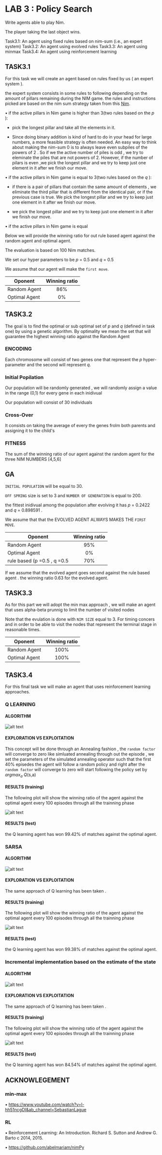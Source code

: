 #  LAB 3 : Policy Search

Write agents able to play Nim.

The player taking the last object wins.

Task3.1: An agent using fixed rules based on nim-sum (i.e., an expert system)
Task3.2: An agent using evolved rules
Task3.3: An agent using minmax
Task3.4: An agent using reinforcement learning


## TASK3.1

For this task we will create an agent based on rules fixed by us ( an expert system ). 

the expert system consists in some rules to following depending on the amount of pillars remaining during the NIM game. 
the rules and instructions picked are based on the nim sum strategy taken from this [Nim](https://web.mit.edu/sp.268/www/nim.pdf).

• if the active pillars in Nim game is higher than 3(two rules based on the $p$ ): 
    
- pick the longest pillar and take all the elements in it. 

- Since doing binary addition is kind of hard to do in your head for large numbers, a more feasible strategy is often needed. 
An easy way to think about making the nim-sum 0 is to always leave even subpiles of the powers of 2 . So if we the active number of piles is odd , we try to eleminate the piles that are not powers of 2. However, if the number of pilars is even ,we pick the longest pillar and we try to keep just one element in it after we finish our move. 

• if the active pillars in Nim game is equal to 3(two rules based on the $q$ ): 

- if there is a pair of pillars that contain the same amount of elements , we eliminate the third pillar that is different from the identical pair, or if the previous case is true. We pick the longest pillar and we try to keep just one element in it after we finish our move. 

-  we pick the longest pillar and we try to keep just one element in it after we finish our move. 

• if the active pillars in Nim game is equal 

Below we will provide the winning ratio for out rule based agent against the random agent and optimal agent. 

The evaluation is based on 100 Nim matches.

We set our hyper parameters to be $p$ = 0.5 and $q$ = 0.5

We assume that our agent will make the `first move`.

| Oponent          | Winning ratio     |
| ---------------- |:-----------------:|
| Random Agent     |  86%              | 
| Optimal Agent    |  0%               | 


## TASK3.2

The goal is to find the optimal or sub optimal set of $p$ and $q$ (defined in task one) by using a genetic algorithm. 
By optimality we mean the set that will guarantee the highest winning ratio against the Random Agent

### ENCODING 

Each chromosome will consist of two genes one that represent the $p$ hyper-parameter and the second will represent $q$. 

### Initial Popilation

Our population will be randomly generated , we will randomly assign a value in  the range (0,1) for every gene in each inidivual 

Our population will consist of 30 individuals

### Cross-Over

It  consists on taking the average of every the genes frolm both parents and assigning it to the child's

### FITNESS 

The sum of the winning ratio of our agent against the random agent for the three NIM NUMBERS [4,5,6]

## GA 

`INITIAL POPULATION` will be equal to 30. 

`OFF SPRING` size is set to 3 and `NUMBER OF GENERATION` is equal to 200. 

the fittest inidivual among the population after evolving it has $p$ = 0.2422 and $q$ = 0.898591 . 

We assume that that the EVOLVED AGENT ALWAYS MAKES THE `FIRST MOVE`. 

| Oponent                     | Winning ratio     |
| --------------------------- |:-----------------:|
| Random Agent                |  95%              | 
| Optimal Agent               |  0%               | 
| rule based (p =0.5 , q =0.5 | 70%               |

If we assume that the evolved agent goes second against the rule based agent . the winning ratio 0.63 for the evolved agent. 



## TASK3.3 

As for this part we will adopt the min max approach , we will make an agent that uses alpha-beta prunnig to limit the number of visited nodes 

Note that the evulation is done with `NIM SIZE` equal to 3. For timing concers and in order to be able to visit the nodes that represent the terminal stage in reasonable times. 

| Oponent                     | Winning ratio     |
| --------------------------- |:-----------------:|
| Random Agent                |  100%             | 
| Optimal Agent               |  100%             | 

## TASK3.4 

For this final task we will make an agent that uses reinforcement learning approaches. 

### Q LEARNING 
#### ALGORITHM
![alt text](https://github.com/aminmbare/Computational-intelligence/blob/main/lab3/PLOTS/Q.png)
#### EXPLORATION VS EXPLOITATION 
This concept will be done through an Annealing fashion , the `random factor` will converge to zero like simluated annealing through out the episode , we set the parameters of the simulated annealing operator such that the first 40% episedes the agent will follow a random policy and right after the `random factor` will converge to zero will start following the policy set by $argmax_a$ $Q$(s,a)

#### RESULTS (training)
The following plot will show the winning ratio of the agent against the optimal agent every 100 episodes through all the trainning phase 

![alt text](https://github.com/aminmbare/Computational-intelligence/blob/main/lab3/PLOTS/Q_leaning.jpg)

#### RESULTS (test)

the Q learning agent has won 99.42% of matches against the optimal agent. 


### SARSA 
#### ALGORITHM
![alt text](https://github.com/aminmbare/Computational-intelligence/blob/main/lab3/PLOTS/SAR.png)
#### EXPLORATION VS EXPLOITATION 
The same approach of Q learning has been taken . 

#### RESULTS (training)
The following plot will show the winning ratio of the agent against the optimal agent every 100 episodes through all the trainning phase 

![alt text](https://github.com/aminmbare/Computational-intelligence/blob/main/lab3/PLOTS/SARSA.jpg)

#### RESULTS (test)

the Q learning agent has won 99.38% of matches against the optimal agent. 

### Incremental implementation based on the estimate of the state

#### ALGORITHM
![alt text](https://github.com/aminmbare/Computational-intelligence/blob/main/lab3/PLOTS/Screenshot%202022-12-27%20at%2019.00.29.png)

#### EXPLORATION VS EXPLOITATION 
The same approach of Q learning has been taken .

#### RESULTS (training)
The following plot will show the winning ratio of the agent against the optimal agent every 100 episodes through all the trainning phase 

![alt text](https://github.com/aminmbare/Computational-intelligence/blob/main/lab3/PLOTS/RL_Agent.jpg)

#### RESULTS (test)

the Q learning agent has won 84.54% of matches against the optimal agent.


## ACKNOWLEGEMENT
### min-max

• https://www.youtube.com/watch?v=l-hh51ncgDI&ab_channel=SebastianLague

### RL 

•  Reinforcement Learning: An Introduction. Richard S. Sutton and Andrew G. Barto c 2014, 2015. 

•  https://github.com/abelmariam/nimPy
